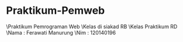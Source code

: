 # Praktikum-Pemweb

\Praktikum Pemrograman Web
\Kelas di siakad RB
\Kelas Praktikum RD
\Nama : Ferawati Manurung
\Nim : 120140196

